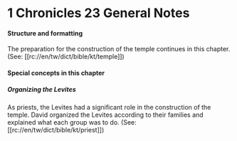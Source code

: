 # 1 Chronicles 23 General Notes

#### Structure and formatting

The preparation for the construction of the temple continues in this chapter. (See: [[rc://en/tw/dict/bible/kt/temple]])

#### Special concepts in this chapter

##### Organizing the Levites
As priests, the Levites had a significant role in the construction of the temple. David organized the Levites according to their families and explained what each group was to do. (See: [[rc://en/tw/dict/bible/kt/priest]])
